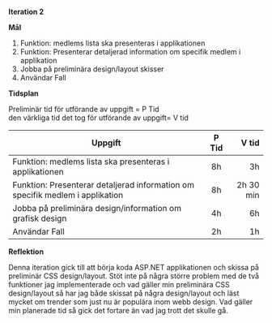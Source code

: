 **Iteration 2**

**Mål** 

1. Funktion: medlems lista ska presenteras i applikationen
1. Funktion: Presenterar detaljerad information om specifik medlem i applikation
1. Jobba på preliminära design/layout skisser
1. Användar Fall

**Tidsplan** 

Preliminär tid för utförande av uppgift = P Tid  
den värkliga tid det tog för utförande av uppgift= V tid


| Uppgift       | P Tid           | V tid  |
| ------------- |:-------------:| -----:|
|Funktion: medlems lista ska presenteras i applikationen| 8h|3h|
|Funktion: Presenterar detaljerad information om specifik medlem i applikation|8h| 2h 30 min|
|Jobba på preliminära design/information om grafisk design|4h| 6h|
|Användar Fall|2h| 1h|

**Reflektion**

Denna iteration gick till att börja koda ASP.NET applikationen och skissa på preliminär CSS design/layout. Stöt inte på några större problem med de två funktioner jag implementerade och vad gäller min preliminära CSS design/layout så har jag både skissat på några design/layout och läst mycket om trender som just nu är populära inom webb design. Vad gäller min planerade tid så gick det fortare än vad jag trott det skulle gå.     